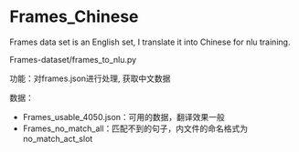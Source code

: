 # Frames_Chinese
Frames data set is an English set, I translate it into Chinese for nlu training. 

Frames-dataset/frames_to_nlu.py 

功能：对frames.json进行处理, 获取中文数据

数据：
- Frames_usable_4050.json：可用的数据，翻译效果一般
- Frames_no_match_all：匹配不到的句子，内文件的命名格式为no_match_act_slot
